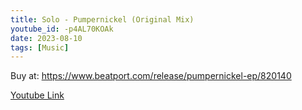 ```yaml
---
title: Solo - Pumpernickel (Original Mix)
youtube_id: -p4AL70KOAk
date: 2023-08-10
tags: [Music]
---
```

Buy at: <https://www.beatport.com/release/pumpernickel-ep/820140>  

[Youtube Link](https://www.youtube.com/watch?v=-p4AL70KOAk)  
